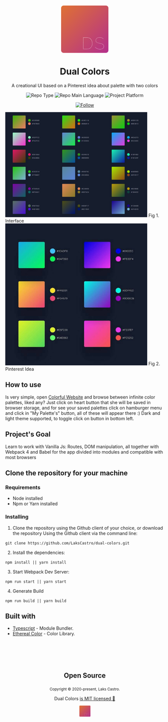 <p align="center">
  <img src="./public/dual-colors.png" width="150">
  <h1 align="center">Dual Colors</h1>
  <p align="center">A creational UI based on a Pinterest idea about palette with two colors</p>
  <p align="center">
    <img src="https://img.shields.io/badge/type-project-orange" alt="Repo Type" />
    <img src="https://img.shields.io/badge/language-typescript-blue" alt="Repo Main Language" />
    <img src="https://img.shields.io/badge/platform-web-orange" alt="Project Platform" />
  </p>
  <p align="center">
    <a href="https://www.linkedin.com/in/laks-castro-9ab09a18b/" target="_blank">
      <img src="https://img.shields.io/twitter/url?label=Connect%20%40LaksCastro&logo=linkedin&url=https%3A%2F%2Fwww.twitter.com%2Flakscastro%2F" alt="Follow" />
    </a>
  </p>
</p>

<p align="center">
  <div>
    <img width="450" src="./public/screenshot.png">
    Fig 1. Interface
  </div>
  <div>
    <img width="450" src="./public/idea.jpg">
    Fig 2. Pinterest Idea
  </div>
</p>

## How to use
Is very simple, open [Colorful Website](https://lakscastro.github.io/colorful/) and browse between infinite color palettes, liked any? Just click on heart button that she will be saved in browser storage,  and for see your saved palettes click on hamburger menu and click in "My Palette's" button, all of these will appear there :) Dark and light theme supported, to toggle click on button in bottom left.

## Project's Goal
Learn to work with Vanilla Js: Routes, DOM manipulation, all together with Webpack 4 and Babel for the app divided into modules and compatible with most browsers

## Clone the repository for your machine
### Requirements
- Node installed
- Npm or Yarn installed

### Installing
1. Clone the repository using the Github client of your choice, or download the repository
Using the Github client via the command line:
```
git clone https://github.com/LaksCastro/dual-colors.git
```

2. Install the dependencies:
```
npm install || yarn install
```

3. Start Webpack Dev Server:
```
npm run start || yarn start
```

4. Generate Build
```
npm run build || yarn build
```

## Built with
* [Typescript](https://webpack.js.org/) - Module Bundler.
* [Ethereal Color](https://lakscastro.xyz/ethereal-color) - Color Library.

<br>
<br>
<br>
<br>

<h2 align="center">
  Open Source
</h2>
<p align="center">
  <sub>Copyright © 2020-present, Laks Castro.</sub>
</p>
<p align="center">Dual Colors <a href="https://github.com/LaksCastro/dual=colors/blob/master/LICENSE.md">is MIT licensed 💖</a></p>
<p align="center">
  <img src="./public/dual-colors.png" width="35" />
</p>

